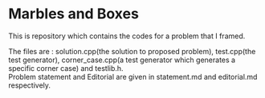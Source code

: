 # Marbles and Boxes
This is repository which contains the codes for a problem that I framed.

The files are : solution.cpp(the solution to proposed problem), test.cpp(the test generator), corner_case.cpp(a test generator which generates a specific corner case) and testlib.h.<br>
Problem statement and Editorial are given in statement.md and editorial.md respectively. 


